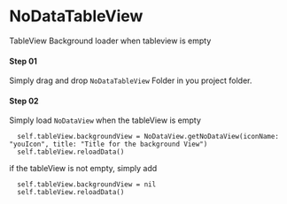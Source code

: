 # NoDataTableView
TableView Background loader when tableview is empty

#### Step 01

Simply drag and drop ``NoDataTableView`` Folder in you project folder.

#### Step 02

Simply load ``NoDataView`` when the tableView is empty

```
  self.tableView.backgroundView = NoDataView.getNoDataView(iconName: "youIcon", title: "Title for the background View")
  self.tableView.reloadData()

```

if the tableView is not empty, simply add

```
  self.tableView.backgroundView = nil
  self.tableView.reloadData()

```
